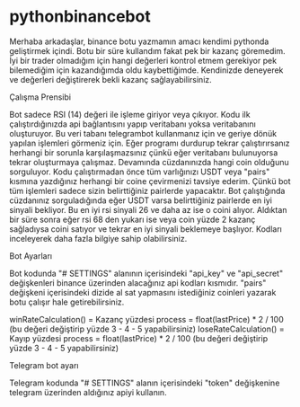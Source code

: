 # pythonbinancebot

Merhaba arkadaşlar, binance botu yazmamın amacı kendimi pythonda geliştirmek içindi. Botu bir süre kullandım fakat pek bir kazanç göremedim. İyi bir trader olmadığım için hangi değerleri kontrol etmem gerekiyor pek bilemediğim için kazandığımda oldu kaybettiğimde. Kendinizde deneyerek ve değerleri değiştirerek bekli kazanç sağlayabilirsiniz.

Çalışma Prensibi

Bot sadece RSI (14) değeri ile işleme giriyor veya çıkıyor. Kodu ilk çalıştırdığınızda api bağlantısını yapıp veritabanı yoksa veritabanını oluşturuyor. Bu veri tabanı telegrambot kullanmanız için ve geriye dönük yapılan işlemleri görmeniz için. Eğer programı durdurup tekrar çalıştırırsanız herhangi bir sorunla karşılaşmazsınız çünkü eğer veritabanı bulunuyorsa tekrar oluşturmaya çalışmaz. Devamında cüzdanınızda hangi coin olduğunu sorguluyor. Kodu çalıştırmadan önce tüm varlığınızı USDT veya "pairs" kısmına yazdığınız herhangi bir coine çevirmenizi tavsiye ederim. Çünkü bot tüm işlemleri sadece sizin belirttiğiniz pairlerde yapacaktır. Bot çalıştığında cüzdanınız sorguladığında eğer USDT varsa belirttiğiniz pairlerde en iyi sinyali bekliyor. Bu en iyi rsi sinyali 26 ve daha az ise o coini alıyor. Aldıktan bir süre sonra eğer rsi 68 den yukarı ise veya coin yüzde 2 kazanç sağladıysa coini satıyor ve tekrar en iyi sinyali beklemeye başlıyor. Kodları inceleyerek daha fazla bilgiye sahip olabilirsiniz.

Bot Ayarları

Bot kodunda "# SETTINGS" alanının içerisindeki "api_key" ve "api_secret" değişkenleri binance üzerinden alacağınız api kodları kısmıdır. "pairs" değişkeni içerisindeki dizide al sat yapmasını istediğiniz coinleri yazarak botu çalışır hale getirebilirsiniz.

winRateCalculation() = Kazanç yüzdesi process = float(lastPrice) * 2 / 100 (bu değeri değiştirip yüzde 3 - 4 - 5 yapabilirsiniz)
loseRateCalculation() = Kayıp yüzdesi process = float(lastPrice) * 2 / 100 (bu değeri değiştirip yüzde 3 - 4 - 5 yapabilirsiniz)

Telegram bot ayarı

Telegram kodunda "# SETTINGS" alanın içerisindeki "token" değişkenine telegram üzerinden aldığınız apiyi kullanın.
